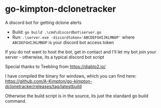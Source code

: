 # go-kimpton-dclonetracker
A discord bot for getting dclone alerts

- Build: `go build .\cmd\discordbot\server.go`
- Run: `.\server.exe -discordtoken='ABCDEFGHIJKLMNOP'` where `ABCDEFGHIJKLMNOP` is your discord bot access token

If you do not want to host the bot, get in contact and I'll let my bot join your server - otherwise, its a typical discord bot script

Special thanks to Teebling from https://diablo2.io/

I have compiled the binary for windows, which you can find here: https://github.com/A-Kimpton/go-kimpton-dclonetracker/releases/tag/latestbuild

Otherwise the build script is in the source, its just the standard go build command.
